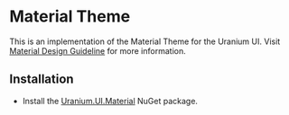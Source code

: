 # Material Theme
This is an implementation of the Material Theme for the Uranium UI. Visit [Material Design Guideline](https://m3.material.io/) for more information.

## Installation

- Install the [Uranium.UI.Material](https://www.nuget.org/packages/Uranium.UI.Material/) NuGet package.